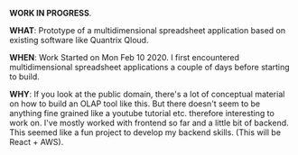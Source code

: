 **WORK IN PROGRESS**. 

**WHAT**: Prototype of a multidimensional spreadsheet application based on existing software like Quantrix Qloud.

**WHEN**: Work Started on Mon Feb 10 2020. I first encountered multidimensional spreadsheet applications a couple of days before starting to build.

**WHY**: If you look at the public domain, there's a lot of conceptual material on how to build an OLAP tool like this. But there doesn't seem to be anything fine grained like a youtube tutorial etc. therefore interesting to work on. I've mostly worked with frontend so far and a little bit of backend. This seemed like a fun project to develop my backend skills. (This will be React + AWS).
